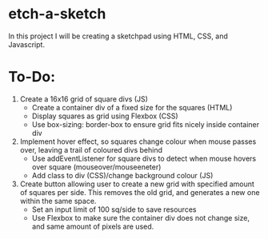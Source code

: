 # etch-a-sketch

In this project I will be creating a sketchpad using HTML, CSS, and Javascript.

# To-Do:
1. Create a 16x16 grid of square divs (JS)
    - Create a container div of a fixed size for the squares (HTML)
    - Display squares as grid using Flexbox (CSS)
    - Use box-sizing: border-box to ensure grid fits nicely inside container div
2. Implement hover effect, so squares change colour when mouse passes over, leaving a trail of coloured divs behind
    - Use addEventListener for square divs to detect when mouse hovers over square (mouseover/mouseeneter)
    - Add class to div (CSS)/change background colour (JS)
3. Create button allowing user to create a new grid with specified amount of squares per side. This removes the old grid, and generates a new one within the same space.
    - Set an input limit of 100 sq/side to save resources
    - Use Flexbox to make sure the container div does not change size, and same amount of pixels are used.